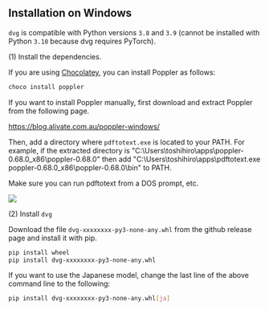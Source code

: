## Installation on Windows

`dvg` is compatible with Python versions `3.8` and `3.9` (cannot be installed with Python `3.10` because dvg requires PyTorch).

(1) Install the dependencies.

If you are using [Chocolatey](https://chocolatey.org/), you can install Poppler as follows:

```sh
choco install poppler
```

If you want to install Poppler manually, first download and extract Poppler from the following page.

https://blog.alivate.com.au/poppler-windows/

Then, add a directory where `pdftotext.exe` is located to your PATH. For example, if the extracted directory is "C:\Users\toshihiro\apps\poppler-0.68.0_x86\poppler-0.68.0" then add "C:\Users\toshihiro\apps\pdftotext.exe poppler-0.68.0_x86\poppler-0.68.0\bin\" to PATH.

Make sure you can run pdftotext from a DOS prompt, etc.

![](images/win-pdftotext.png)

(2) Install `dvg`

Download the file `dvg-xxxxxxxx-py3-none-any.whl` from the github release page and install it with pip.


```sh
pip install wheel
pip install dvg-xxxxxxxx-py3-none-any.whl
```

If you want to use the Japanese model, change the last line of the above command line to the following:

```sh
pip install dvg-xxxxxxxx-py3-none-any.whl[ja]
```

